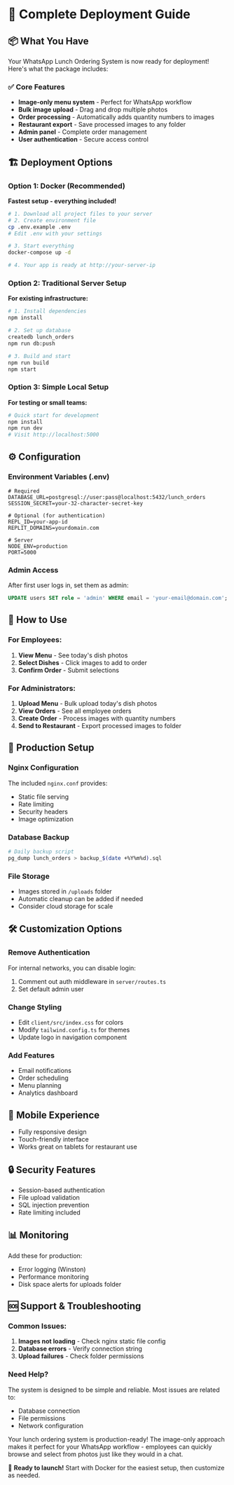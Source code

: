 # 🚀 Complete Deployment Guide

## 📦 What You Have

Your WhatsApp Lunch Ordering System is now ready for deployment! Here's what the package includes:

### ✅ Core Features
- **Image-only menu system** - Perfect for WhatsApp workflow
- **Bulk image upload** - Drag and drop multiple photos
- **Order processing** - Automatically adds quantity numbers to images
- **Restaurant export** - Save processed images to any folder
- **Admin panel** - Complete order management
- **User authentication** - Secure access control

## 🏗️ Deployment Options

### Option 1: Docker (Recommended)
**Fastest setup - everything included!**

```bash
# 1. Download all project files to your server
# 2. Create environment file
cp .env.example .env
# Edit .env with your settings

# 3. Start everything
docker-compose up -d

# 4. Your app is ready at http://your-server-ip
```

### Option 2: Traditional Server Setup
**For existing infrastructure:**

```bash
# 1. Install dependencies
npm install

# 2. Set up database
createdb lunch_orders
npm run db:push

# 3. Build and start
npm run build
npm start
```

### Option 3: Simple Local Setup
**For testing or small teams:**

```bash
# Quick start for development
npm install
npm run dev
# Visit http://localhost:5000
```

## ⚙️ Configuration

### Environment Variables (.env)
```env
# Required
DATABASE_URL=postgresql://user:pass@localhost:5432/lunch_orders
SESSION_SECRET=your-32-character-secret-key

# Optional (for authentication)
REPL_ID=your-app-id
REPLIT_DOMAINS=yourdomain.com

# Server
NODE_ENV=production
PORT=5000
```

### Admin Access
After first user logs in, set them as admin:
```sql
UPDATE users SET role = 'admin' WHERE email = 'your-email@domain.com';
```

## 🎯 How to Use

### For Employees:
1. **View Menu** - See today's dish photos
2. **Select Dishes** - Click images to add to order
3. **Confirm Order** - Submit selections

### For Administrators:
1. **Upload Menu** - Bulk upload today's dish photos
2. **View Orders** - See all employee orders
3. **Create Order** - Process images with quantity numbers
4. **Send to Restaurant** - Export processed images to folder

## 🔧 Production Setup

### Nginx Configuration
The included `nginx.conf` provides:
- Static file serving
- Rate limiting
- Security headers
- Image optimization

### Database Backup
```bash
# Daily backup script
pg_dump lunch_orders > backup_$(date +%Y%m%d).sql
```

### File Storage
- Images stored in `/uploads` folder
- Automatic cleanup can be added if needed
- Consider cloud storage for scale

## 🛠️ Customization Options

### Remove Authentication
For internal networks, you can disable login:
1. Comment out auth middleware in `server/routes.ts`
2. Set default admin user

### Change Styling
- Edit `client/src/index.css` for colors
- Modify `tailwind.config.ts` for themes
- Update logo in navigation component

### Add Features
- Email notifications
- Order scheduling
- Menu planning
- Analytics dashboard

## 📱 Mobile Experience
- Fully responsive design
- Touch-friendly interface
- Works great on tablets for restaurant use

## 🔒 Security Features
- Session-based authentication
- File upload validation
- SQL injection prevention
- Rate limiting included

## 📊 Monitoring
Add these for production:
- Error logging (Winston)
- Performance monitoring
- Disk space alerts for uploads folder

## 🆘 Support & Troubleshooting

### Common Issues:
1. **Images not loading** - Check nginx static file config
2. **Database errors** - Verify connection string
3. **Upload failures** - Check folder permissions

### Need Help?
The system is designed to be simple and reliable. Most issues are related to:
- Database connection
- File permissions
- Network configuration

Your lunch ordering system is production-ready! The image-only approach makes it perfect for your WhatsApp workflow - employees can quickly browse and select from photos just like they would in a chat.

🎉 **Ready to launch!** Start with Docker for the easiest setup, then customize as needed.